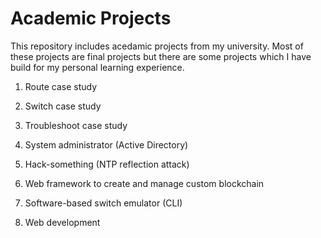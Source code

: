 # Academic Projects
This repository includes acedamic projects from my university. Most of these projects are final projects but there are some projects which I have build for my personal learning experience. 
 
1. Route case study 

2. Switch case study 

3. Troubleshoot case study

4. System administrator (Active Directory)

5. Hack-something (NTP reflection attack)

6. Web framework to create and manage custom blockchain 

7. Software-based switch emulator (CLI)

8. Web development 
 
 
